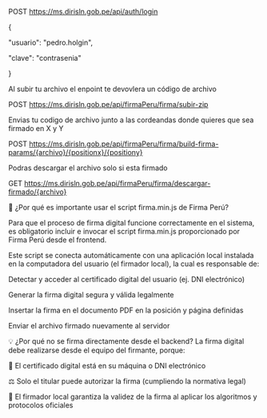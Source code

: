 POST				https://ms.dirisln.gob.pe/api/auth/login

{

"usuario": "pedro.holgin",

"clave": "contrasenia"

}

Al subir tu archivo el enpoint te devovlera un código de archivo

POST				https://ms.dirisln.gob.pe/api/firmaPeru/firma/subir-zip

Envias tu codigo de archivo junto a las cordeandas donde quieres que sea firmado en X y Y

POST				https://ms.dirisln.gob.pe/api/firmaPeru/firma/build-firma-params/{archivo}/{positionx}/{positiony}

Podras descargar el archivo solo si esta firmado

GET				    https://ms.dirisln.gob.pe/api/firmaPeru/firma/descargar-firmado/{archivo}

🔐 ¿Por qué es importante usar el script firma.min.js de Firma Perú?

Para que el proceso de firma digital funcione correctamente en el sistema, es obligatorio incluir e invocar el script firma.min.js proporcionado por Firma Perú desde el frontend.

Este script se conecta automáticamente con una aplicación local instalada en la computadora del usuario (el firmador local), la cual es responsable de:

Detectar y acceder al certificado digital del usuario (ej. DNI electrónico)

Generar la firma digital segura y válida legalmente

Insertar la firma en el documento PDF en la posición y página definidas

Enviar el archivo firmado nuevamente al servidor

💡 ¿Por qué no se firma directamente desde el backend?
La firma digital debe realizarse desde el equipo del firmante, porque:

🔐 El certificado digital está en su máquina o DNI electrónico

⚖️ Solo el titular puede autorizar la firma (cumpliendo la normativa legal)

🧩 El firmador local garantiza la validez de la firma al aplicar los algoritmos y protocolos oficiales